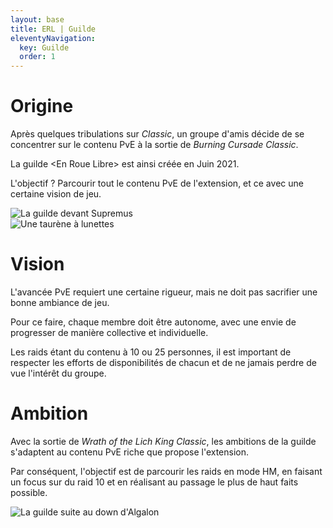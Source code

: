 ```yaml
---
layout: base
title: ERL | Guilde
eleventyNavigation:
  key: Guilde
  order: 1
---
```


<div class="container px-6 py-8 mx-auto font-serif">
    <div class="items-center lg:flex">
        <div class="w-full lg:w-1/2">
            <div class="lg:max-w-lg animate__animated animate__fast animate__bounceInLeft">
                <h1 class="font-mono font-semibold text-2xl text-white uppercase">Origine</h1>
                <p class="mt-2 font-light text-slate-200 text-lg">
                  Après quelques tribulations sur <i>Classic</i>, un groupe d'amis décide de se concentrer sur le contenu PvE à la sortie de <i>Burning Cursade Classic</i>.
                </p>
                <p class="mt-2 font-light text-slate-200 text-lg">
                  La guilde <span class="font-medium">&#60;En Roue Libre&#62;</span> est ainsi créée en Juin 2021.
                </p>
                <p class="mt-2 font-light text-slate-200 text-lg">
                  L'objectif ? <span class="font-medium">Parcourir tout le contenu PvE</span> de l'extension, et ce avec une certaine <span class="font-medium">vision de jeu</span>.
                </p>
            </div>
        </div>
        <div class="hidden md:flex items-center justify-center w-full mt-6 lg:mt-0 lg:w-1/2">
            <img class="w-full h-full lg:max-w-2xl rounded-xl shadow-xl lazyload" data-src="/img/erl-origine.jpg" alt="La guilde devant Supremus">
        </div>
    </div>
</div>

<div class="container px-6 py-8 mx-auto font-serif">
    <div class="items-center lg:flex">
        <div class="hidden md:flex items-center justify-center w-full mt-6 lg:mt-0 lg:w-1/2">
            <img class="w-full h-full lg:max-w-lg rounded-xl shadow-xl lazyload" data-src="/img/erl-vision.jpg" alt="Une taurène à lunettes">
        </div>
        <div class="w-full lg:w-1/2 lg:ml-4">
            <div class="lg:max-w-2xl animate__animated animate__fast animate__bounceInRight">
                <h1 class="font-mono font-semibold text-2xl text-white uppercase">Vision</h1>
                <p class="mt-2 font-light text-slate-200 text-lg">
                  L'avancée PvE requiert <span class="font-medium">une certaine rigueur</span>, mais ne doit pas sacrifier <span class="font-medium">une bonne ambiance de jeu</span>.
                </p>
                <p class="mt-2 font-light text-slate-200 text-lg">
                  Pour ce faire, chaque membre doit être <span class="font-medium">autonome</span>, avec une envie de <span class="font-medium">progresser de manière collective et individuelle</span>.
                </p>
                <p class="mt-2 font-light text-slate-200 text-lg">
                  Les raids étant du contenu à 10 ou 25 personnes, il est important de <span class="font-medium">respecter les efforts de disponibilités</span> de chacun et de ne jamais perdre de vue <span class="font-medium">l'intérêt du groupe</span>. 
                </p>
            </div>
        </div>
    </div>
</div>

<div class="container px-6 py-8 mx-auto font-serif">
    <div class="items-center lg:flex">
        <div class="w-full lg:w-1/2">
            <div class="lg:max-w-lg animate__animated animate__fast animate__bounceInLeft">
                <h1 class="font-mono font-semibold text-2xl text-white uppercase">Ambition</h1>
                <p class="mt-2 font-light text-slate-200 text-lg">
                  Avec la sortie de <i>Wrath of the Lich King Classic</i>, <span class="font-medium">les ambitions de la guilde s'adaptent</span> au contenu PvE riche que propose l'extension.
                </p>
                <p class="mt-2 font-light text-slate-200 text-lg">
                   Par conséquent, l'objectif est de parcourir les <span class="font-medium">raids en mode HM</span>, en faisant un focus sur du <span class="font-medium">raid 10</span> et en réalisant au passage le plus de haut faits possible.
                </p>
            </div>
        </div>
        <div class="hidden md:flex items-center justify-center w-full mt-6 lg:mt-0 lg:w-1/2">
            <img class="w-full h-full lg:max-w-2xl rounded-xl shadow-xl lazyload" data-src="/img/erl-algalon-10.png" alt="La guilde suite au down d'Algalon">
        </div>
    </div>
</div>
